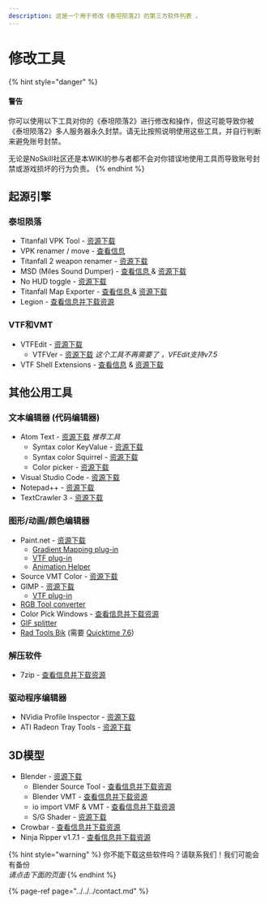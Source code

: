 ```yaml
---
description: 这是一个用于修改《泰坦陨落2》的第三方软件列表 。
---
```


# 修改工具

{% hint style="danger" %}
#### 警告

你可以使用以下工具对你的《泰坦陨落2》进行修改和操作，但这可能导致你被《泰坦陨落2》多人服务器永久封禁。请无比按照说明使用这些工具，并自行判断来避免账号封禁。 

无论是NoSkill社区还是本WIKI的参与者都不会对你错误地使用工具而导致账号封禁或游戏损坏的行为负责。
{% endhint %}

## 起源引擎

### 泰坦陨落

* Titanfall VPK Tool - [资源下载](https://github.com/Wanty5883/Titanfall2/blob/master/tools/Titanfall_VPKTool3.4_Portable.zip)
* VPK renamer / move - [查看信息](../how-to-backup-extract-and-repack.md#vpk-rename-move-batch-script)
* Titanfall 2 weapon renamer - [资源下载](https://bitbucket.org/lunderdeamon/tf2renamer)
* MSD \(Miles Sound Dumper\) - [查看信息 ](https://github.com/Lyxica/Miles-10-Sound-Dumper)& [资源下载](https://github.com/Lyxica/Miles-10-Sound-Dumper/releases/tag/v1.0-tf2-beta1)
* No HUD toggle - [资源下载](https://www.moddb.com/games/titanfall-2/downloads/toggle-hud5)
* Titanfall Map Exporter - [查看信息 ](../../../r2-ripping/exporting-maps.md)& [资源下载](https://raw.githubusercontent.com/Wanty5883/Titanfall2/master/tools/TitanfallMapExporter.py)
* Legion - [查看信息并下载资源](https://wiki.modme.co/wiki/apps/Legion.html)

### VTF和VMT

* VTFEdit - [资源下载](https://github.com/Wanty5883/Titanfall2/blob/master/tools/vtfedit133.zip)
  * VTFVer - [资源下载](http://cra0kalo.com/public/VTFVer.zip) _这个工具不再需要了 ，VFEdit支持v7.5_
* VTF Shell Extensions - [查看信息](https://developer.valvesoftware.com/wiki/VTF_Shell_Extensions) & [资源下载](https://www.wunderboy.org/valve-hl2source-sdk-tools/#vtf_shell)

## 其他公用工具

### 文本编辑器 \(代码编辑器\)

* Atom Text - [资源下载](https://atom.io/) _推荐工具_
  * Syntax color KeyValue - [资源下载](https://atom.io/packages/language-source-cfg)
  * Syntax color Squirrel - [资源下载](https://atom.io/packages/squirrel-language)
  * Color picker - [资源下载](https://atom.io/packages/color-picker)
* Visual Studio Code - [资源下载](https://code.visualstudio.com/)
* Notepad++ - [资源下载](https://notepad-plus-plus.org/downloads/)
* TextCrawler 3 - [资源下载](https://www.digitalvolcano.co.uk/tcdownloads.html)

### 图形/动画/颜色编辑器

* Paint.net - [资源下载](https://www.getpaint.net/)
  * [Gradient Mapping plug-in](https://forums.getpaint.net/topic/6265-gradient-mapping/)
  * [VTF plug-in](https://github.com/Wanty5883/Titanfall2/blob/master/tools/pdnvtfplugin111.zip)
  * [Animation Helper](https://pixelbyte.itch.io/paint-net-sprite-plugin)
* Source VMT Color - [资源下载](https://dev.cra0kalo.com/?p=155)
* GIMP - [资源下载](https://www.gimp.org/downloads/)
  * [VTF plug-in](https://www.tophattwaffle.com/downloads/gimp-vtf-plugin/)
* [RGB Tool converter](http://hewmc.blogspot.fr/2012/12/rgb-to-percentage-converter.html)
* Color Pick Windows - [查看信息并下载资源](https://pixelbyte.itch.io/color-pick)
* [GIF splitter](https://ezgif.com/split)
* [Rad Tools Bik](http://www.radgametools.com/bnkdown.htm) \(需要 [Quicktime 7.6](https://support.apple.com/downloads/quicktime)\)

### 解压软件

* 7zip - [查看信息并下载资源](https://www.7-zip.org/)

### 驱动程序编辑器

* NVidia Profile Inspector - [资源下载](https://nvidia-inspector.en.lo4d.com/windows)
* ATI Radeon Tray Tools - [资源下载](https://www.majorgeeks.com/files/details/ati_tray_tools.html)

## 3D模型

* Blender - [资源下载](https://www.blender.org/)
  * Blender Source Tool - [查看信息并下载资源](https://steamreview.org/BlenderSourceTools/)
  * Blender VMT - [查看信息并下载资源](https://github.com/lasa01/blender-vmt)
  * io import VMF & VMT - [查看信息并下载资源](https://github.com/lasa01/io_import_vmf)
  * S/G Shader - [资源下载](https://github.com/Wanty5883/Titanfall2/blob/master/tools/SG_Shader.blend)
* Crowbar - [查看信息并下载资源](http://steamcommunity.com/groups/CrowbarTool)
* Ninja Ripper v1.7.1 - [查看信息并下载资源](https://cgig.ru/ninjaripper/)



{% hint style="warning" %}
你不能下载这些软件吗？请联系我们！我们可能会有备份  
_请点击下面的页面_
{% endhint %}

{% page-ref page="../../../contact.md" %}

